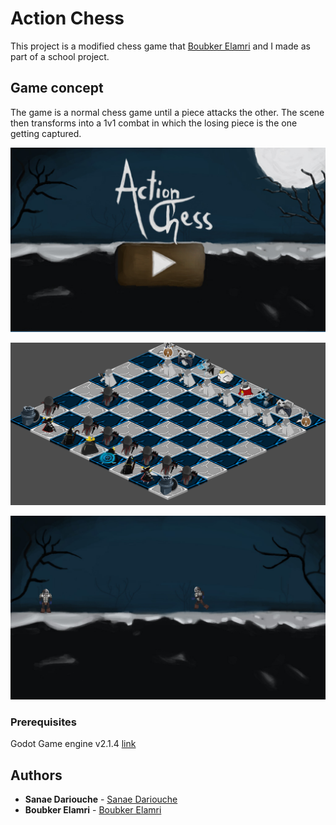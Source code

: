 # Action Chess

This project is a modified chess game that [Boubker Elamri](https://github.com/bob96) and I made as part of a school project. 



## Game concept

The game is a normal chess game until a piece attacks the other. The scene then transforms into a 1v1 combat in which the losing piece is the one getting captured.


![alt text](https://github.com/Sanae-Dariouche/ActionChess/blob/master/Start.PNG)

![alt text](https://github.com/Sanae-Dariouche/ActionChess/blob/master/chessboard.PNG)

![alt text](https://github.com/Sanae-Dariouche/ActionChess/blob/master/fight.PNG)

### Prerequisites

Godot Game engine v2.1.4 [link](https://github.com/godotengine/godot/releases/tag/2.1.4-stable)




## Authors

* **Sanae Dariouche** - [Sanae Dariouche](https://github.com/Sanae-Dariouche)
* **Boubker Elamri**  - [Boubker Elamri](https://github.com/bob96)

